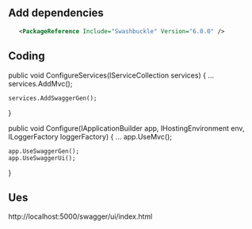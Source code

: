 Add dependencies
-----------------
 ```xml
    <PackageReference Include="Swashbuckle" Version="6.0.0" />
```
Coding
-----------------
public void ConfigureServices(IServiceCollection services)
{
    ...
    services.AddMvc();

    services.AddSwaggerGen();
}

public void Configure(IApplicationBuilder app, IHostingEnvironment env, ILoggerFactory loggerFactory)
{
    ...
    app.UseMvc();

    app.UseSwaggerGen();
    app.UseSwaggerUi();
}

Ues
---------------
http://localhost:5000/swagger/ui/index.html